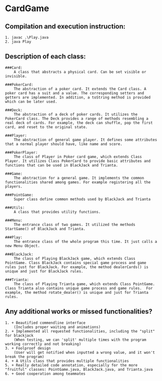 # CardGame

## Compilation and execution instruction:
    1. javac .\Play.java
    2. java Play


## Description of each class:
    ###Card:
        A class that abstracts a physical card. Can be set visible or invisible.

    ###PokerCard:
        The abstraction of a poker card. It extends the Card class. A poker card has a suit and a value. The corresponding setters and getters are implemented. In addition, a toString method is provided which can be later used.

    ###Deck:
        The abstraction of a deck of poker cards. It utilizes the PokerCard class. The Deck provides a range of methods resembling a real deck of cards. For example, the deck can shuffle, pop the first card, and reset to the original state.
	
    ###Player:
        The abstraction of general game player. It defines some attributes that a normal player should have, like name and score.

    ###PokerPlayer:
        The class of Player in Poker card game, which extends Class Player. It utilizes Class PokerCard to provide basic attributes and functions that can be used in BlackJack and Trianta.

    ###Game:
        The abstraction for a general game. It implements the common functionalities shared among games. For example registering all the players.

    ###PointGame:
        Super class define common methods used by BlackJack and Trianta

    ###Utils:
        A class that provides utility functions.

    ###Menu:
	    The entrance class of two games. It utilized the methods StartGame() of BlackJack and Trianta.
        
    ###Play:
        The entrance class of the whole program this time. It just calls a new Menu Object.

    ###BlackJack:
        The class of Playing BlackJack game, which extends Class PointGame. Class BlackJack contains special game process and game rules just for BlackJack. For example, the method dealerCards() is unique and just for BlackJack rules.

    ###Trianta:
        The class of Playing Trianta game, which extends Class PointGame. Class Trianta also contains unique game process and game rules.  For example, the method rotate_dealer() is unique and just for Trianta rules.


## Any additional works or missed functionalities?
    1. + Beautified commendline interface
        (Includes proper waiting and animations)
    2. + Implemented all requested functionalities, including the "split" for blackjack
        (When testing, we can 'split' multiple times with the program working correctly and not breaking)
    3. + Foolproof design
        (User will get notified when inputted a wrong value, and it won't break the program)
    4. + A Utils class that provides multiple functionalities
    5. + Really detailed code annotation, especially for the more "fruitful" classes: PointGame.java, BlackJack.java, and Trianta.java
    6. + Good cooperation among teammates